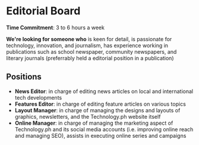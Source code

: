 # Editorial Board

**Time Commitment**: 3 to 6 hours a week

**We're looking for someone who** is keen for detail, is passionate for technology, innovation, and journalism, has experience working in publications such as school newspaper, community newspapers, and literary journals (preferrably held a editorial position in a publication)

## Positions
* **News Editor**: in charge of editing news articles on local and international tech developments
* **Features Editor**: in charge of editing feature articles on various topics 
* **Layout Manager**: in charge of managing the designs and layouts of graphics, newsletters, and the Technology.ph website itself
* **Online Manager**: in charge of managing the marketing aspect of Technology.ph and its social media accounts (i.e. improving online reach and managing SEO), assists in executing online series and campaigns
